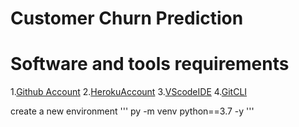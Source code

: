 # Customer Churn Prediction


# Software and tools requirements

1.[Github Account](https://github.com)
2.[HerokuAccount](https://heroku.com)
3.[VScodeIDE](https://code.visualstudio.com/)
4.[GitCLI](https://git-scm.com/book/en/v2/Geeting-Started-The-Command-Line)


create a new environment
'''
py -m venv python==3.7 -y
'''